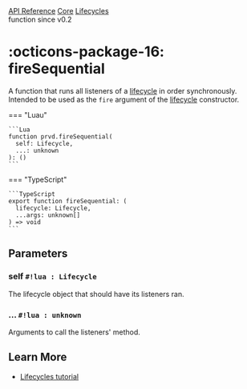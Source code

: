 <div class="pmwdoc-reference-breadcrumbs">
<a href="../../../">API Reference</a>
<a href="../../">Core</a>
<a href="../">Lifecycles</a>
</div>
<div class="pmwdoc-reference-tags">
<span class="pmwdoc-reference-highlight">function</span>
<span class="pmwdoc-reference-since">since v0.2</span>
</div>

# :octicons-package-16: fireSequential

A function that runs all listeners of a [lifecycle](../types/lifecycle.md) in
order synchronously. Intended to be used as the `fire` argument of the
[lifecycle](../types/lifecycle.md) constructor.

=== "Luau"

    ```Lua
    function prvd.fireSequential(
      self: Lifecycle,
      ...: unknown
    ): ()
    ```

=== "TypeScript"

    ```TypeScript
    export function fireSequential: (
      lifecycle: Lifecycle,
      ...args: unknown[]
    ) => void
    ```

## Parameters

### self `#!lua : Lifecycle`

The lifecycle object that should have its listeners ran.

### ... `#!lua : unknown`

Arguments to call the listeners' method.

## Learn More

- [Lifecycles tutorial](../../../tutorials/fundamentals/lifecycles.md)
